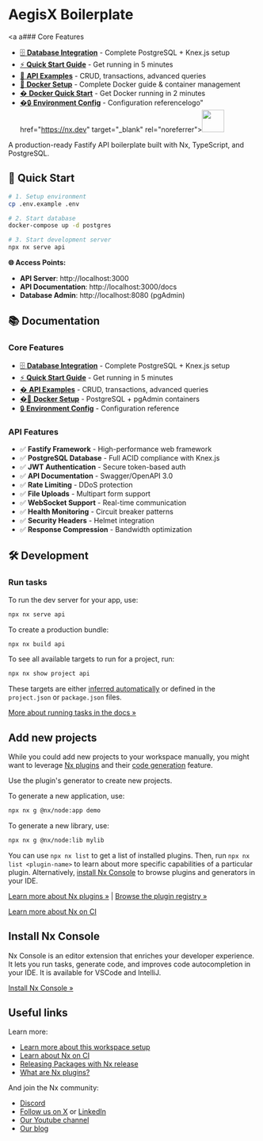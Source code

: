 # AegisX Boilerplate

<a a### Core Features

- [🗄️ **Database Integration**](./docs/database.md) - Complete PostgreSQL + Knex.js setup
- [⚡ **Quick Start Guide**](./docs/database-quickstart.md) - Get running in 5 minutes  
- [📝 **API Examples**](./docs/database-examples.md) - CRUD, transactions, advanced queries
- [🐳 **Docker Setup**](./docs/docker.md) - Complete Docker guide & container management
- [� **Docker Quick Start**](./docs/docker-quickstart.md) - Get Docker running in 2 minutes
- [�🔒 **Environment Config**](./.env.example) - Configuration referencelogo" href="https://nx.dev" target="_blank" rel="noreferrer"><img src="https://raw.githubusercontent.com/nrwl/nx/master/images/nx-logo.png" width="45"></a>

A production-ready Fastify API boilerplate built with Nx, TypeScript, and PostgreSQL.

## 🚀 Quick Start

```bash
# 1. Setup environment
cp .env.example .env

# 2. Start database
docker-compose up -d postgres

# 3. Start development server
npx nx serve api
```

**🌐 Access Points:**
- **API Server**: http://localhost:3000
- **API Documentation**: http://localhost:3000/docs
- **Database Admin**: http://localhost:8080 (pgAdmin)

## 📚 Documentation

### Core Features

- [🗄️ **Database Integration**](./docs/database.md) - Complete PostgreSQL + Knex.js setup
- [⚡ **Quick Start Guide**](./docs/database-quickstart.md) - Get running in 5 minutes  
- [� **API Examples**](./docs/database-examples.md) - CRUD, transactions, advanced queries
- [�🐳 **Docker Setup**](./docker/README.md) - PostgreSQL + pgAdmin containers
- [🔒 **Environment Config**](./.env.example) - Configuration reference

### API Features

- ✅ **Fastify Framework** - High-performance web framework
- ✅ **PostgreSQL Database** - Full ACID compliance with Knex.js
- ✅ **JWT Authentication** - Secure token-based auth
- ✅ **API Documentation** - Swagger/OpenAPI 3.0
- ✅ **Rate Limiting** - DDoS protection  
- ✅ **File Uploads** - Multipart form support
- ✅ **WebSocket Support** - Real-time communication
- ✅ **Health Monitoring** - Circuit breaker patterns
- ✅ **Security Headers** - Helmet integration
- ✅ **Response Compression** - Bandwidth optimization

## 🛠️ Development

### Run tasks

To run the dev server for your app, use:

```sh
npx nx serve api
```

To create a production bundle:

```sh
npx nx build api
```

To see all available targets to run for a project, run:

```sh
npx nx show project api
```

These targets are either [inferred automatically](https://nx.dev/concepts/inferred-tasks?utm_source=nx_project&utm_medium=readme&utm_campaign=nx_projects) or defined in the `project.json` or `package.json` files.

[More about running tasks in the docs &raquo;](https://nx.dev/features/run-tasks?utm_source=nx_project&utm_medium=readme&utm_campaign=nx_projects)

## Add new projects

While you could add new projects to your workspace manually, you might want to leverage [Nx plugins](https://nx.dev/concepts/nx-plugins?utm_source=nx_project&utm_medium=readme&utm_campaign=nx_projects) and their [code generation](https://nx.dev/features/generate-code?utm_source=nx_project&utm_medium=readme&utm_campaign=nx_projects) feature.

Use the plugin's generator to create new projects.

To generate a new application, use:

```sh
npx nx g @nx/node:app demo
```

To generate a new library, use:

```sh
npx nx g @nx/node:lib mylib
```

You can use `npx nx list` to get a list of installed plugins. Then, run `npx nx list <plugin-name>` to learn about more specific capabilities of a particular plugin. Alternatively, [install Nx Console](https://nx.dev/getting-started/editor-setup?utm_source=nx_project&utm_medium=readme&utm_campaign=nx_projects) to browse plugins and generators in your IDE.

[Learn more about Nx plugins &raquo;](https://nx.dev/concepts/nx-plugins?utm_source=nx_project&utm_medium=readme&utm_campaign=nx_projects) | [Browse the plugin registry &raquo;](https://nx.dev/plugin-registry?utm_source=nx_project&utm_medium=readme&utm_campaign=nx_projects)


[Learn more about Nx on CI](https://nx.dev/ci/intro/ci-with-nx#ready-get-started-with-your-provider?utm_source=nx_project&utm_medium=readme&utm_campaign=nx_projects)

## Install Nx Console

Nx Console is an editor extension that enriches your developer experience. It lets you run tasks, generate code, and improves code autocompletion in your IDE. It is available for VSCode and IntelliJ.

[Install Nx Console &raquo;](https://nx.dev/getting-started/editor-setup?utm_source=nx_project&utm_medium=readme&utm_campaign=nx_projects)

## Useful links

Learn more:

- [Learn more about this workspace setup](https://nx.dev/nx-api/node?utm_source=nx_project&amp;utm_medium=readme&amp;utm_campaign=nx_projects)
- [Learn about Nx on CI](https://nx.dev/ci/intro/ci-with-nx?utm_source=nx_project&utm_medium=readme&utm_campaign=nx_projects)
- [Releasing Packages with Nx release](https://nx.dev/features/manage-releases?utm_source=nx_project&utm_medium=readme&utm_campaign=nx_projects)
- [What are Nx plugins?](https://nx.dev/concepts/nx-plugins?utm_source=nx_project&utm_medium=readme&utm_campaign=nx_projects)

And join the Nx community:
- [Discord](https://go.nx.dev/community)
- [Follow us on X](https://twitter.com/nxdevtools) or [LinkedIn](https://www.linkedin.com/company/nrwl)
- [Our Youtube channel](https://www.youtube.com/@nxdevtools)
- [Our blog](https://nx.dev/blog?utm_source=nx_project&utm_medium=readme&utm_campaign=nx_projects)
